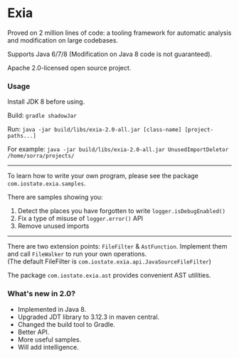 Exia
====

Proved on 2 million lines of code: a tooling framework for automatic analysis and modification on large codebases.

Supports Java 6/7/8 (Modification on Java 8 code is not guaranteed).

Apache 2.0-licensed open source project.

### Usage

Install JDK 8 before using.

Build: `gradle shadowJar`

Run: `java -jar build/libs/exia-2.0-all.jar [class-name] [project-paths...]`

For example: `java -jar build/libs/exia-2.0-all.jar UnusedImportDeletor /home/sorra/projects/`

----

To learn how to write your own program, please see the package `com.iostate.exia.samples`.

There are samples showing you:
1. Detect the places you have forgotten to write `logger.isDebugEnabled()`
2. Fix a type of misuse of `logger.error()` API
3. Remove unused imports

----

There are two extension points: `FileFilter` & `AstFunction`.
Implement them and call `FileWalker` to run your own operations.  
(The default FileFilter is `com.iostate.exia.api.JavaSourceFileFilter`)

The package `com.iostate.exia.ast` provides convenient AST utilities.

### What's new in 2.0?

- Implemented in Java 8.
- Upgraded JDT library to 3.12.3 in maven central.
- Changed the build tool to Gradle.
- Better API.
- More useful samples.
- Will add intelligence.
